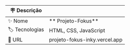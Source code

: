 | :placard: Descrição |     |
| -------------  | --- |
| :sparkles: Nome        | ** Projeto-Fokus**
| :label: Tecnologias | HTML, CSS, JavaScript
| :rocket: URL         | projeto-fokus-inky.vercel.app
 
